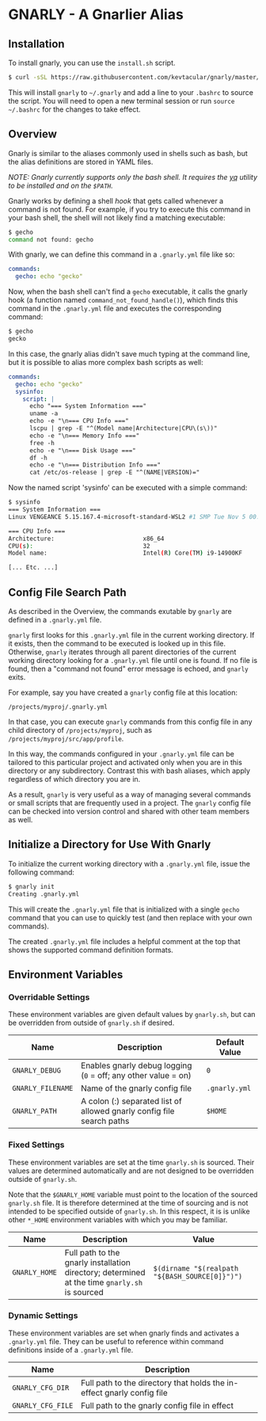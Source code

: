 # GNARLY - A Gnarlier Alias

## Installation

To install gnarly, you can use the `install.sh` script.

```bash
$ curl -sSL https://raw.githubusercontent.com/kevtacular/gnarly/master/scripts/install.sh | bash
```

This will install `gnarly` to `~/.gnarly` and add a line to your `.bashrc` to source the script. You will need to open a new terminal session or run `source ~/.bashrc` for the changes to take effect.

## Overview

Gnarly is similar to the aliases commonly used in shells such as bash, but the
alias definitions are stored in YAML files.

_NOTE: Gnarly currently supports only the bash shell. It requires the
[yq](https://github.com/mikefarah/yq/#install) utility to be installed and on
the `$PATH`._

Gnarly works by defining a shell _hook_ that gets called whenever a command is
not found. For example, if you try to execute this command in your bash shell,
the shell will not likely find a matching executable:

```bash
$ gecho
command not found: gecho
```

With gnarly, we can define this command in a `.gnarly.yml` file like so:

```yaml
commands:
  gecho: echo "gecko"
```

Now, when the bash shell can't find a `gecho` executable, it calls the gnarly
hook (a function named `command_not_found_handle()`), which finds this command
in the `.gnarly.yml` file and executes the corresponding command:

```bash
$ gecho
gecko
```

In this case, the gnarly alias didn't save much typing at the command line, but
it is possible to alias more complex bash scripts as well:

```yaml
commands:
  gecho: echo "gecko"
  sysinfo:
    script: |
      echo "=== System Information ==="
      uname -a
      echo -e "\n=== CPU Info ==="
      lscpu | grep -E "^(Model name|Architecture|CPU\(s\))"
      echo -e "\n=== Memory Info ==="
      free -h
      echo -e "\n=== Disk Usage ==="
      df -h
      echo -e "\n=== Distribution Info ==="
      cat /etc/os-release | grep -E "^(NAME|VERSION)="
```

Now the named script 'sysinfo' can be executed with a simple command:

```bash
$ sysinfo
=== System Information ===
Linux VENGEANCE 5.15.167.4-microsoft-standard-WSL2 #1 SMP Tue Nov 5 00:21:55 UTC 2024 x86_64 x86_64 x86_64 GNU/Linux

=== CPU Info ===
Architecture:                         x86_64
CPU(s):                               32
Model name:                           Intel(R) Core(TM) i9-14900KF

[... Etc. ...]
```

## Config File Search Path

As described in the Overview, the commands exutable by `gnarly` are defined in
a `.gnarly.yml` file.

`gnarly` first looks for this `.gnarly.yml` file in the current working
directory. If it exists, then the command to be executed is looked up in this
file. Otherwise, `gnarly` iterates through all parent directories of the
current working directory looking for a `.gnarly.yml` file until one is found.
If no file is found, then a "command not found" error message is echoed, and
`gnarly` exits.

For example, say you have created a `gnarly` config file at this location:

`/projects/myproj/.gnarly.yml`

In that case, you can execute `gnarly` commands from this config file in any
child directory of `/projects/myproj`, such as `/projects/myproj/src/app/profile`.

In this way, the commands configured in your `.gnarly.yml` file can be
tailored to this particular project and activated only when you are in this
directory or any subdirectory. Contrast this with bash aliases, which apply
regardless of which directory you are in.

As a result, `gnarly` is very useful as a way of managing several commands or
small scripts that are frequently used in a project. The `gnarly` config file
can be checked into version control and shared with other team members as well.

## Initialize a Directory for Use With Gnarly

To initialize the current working directory with a `.gnarly.yml` file,
issue the following command:

```bash
$ gnarly init
Creating .gnarly.yml
```

This will create the `.gnarly.yml` file that is initialized with a single
`gecho` command that you can use to quickly test (and then replace with your
own commands).

The created `.gnarly.yml` file includes a helpful comment at the top that shows
the supported command definition formats.

## Environment Variables

### Overridable Settings

These environment variables are given default values by `gnarly.sh`, but can
be overridden from outside of `gnarly.sh` if desired.

| Name                 | Description                                                                                   | Default Value |
| -------------------- | --------------------------------------------------------------------------------------------- | ------------- |
| `GNARLY_DEBUG`       | Enables gnarly debug logging (`0` = off; any other value = on)                                | `0`           |
| `GNARLY_FILENAME`    | Name of the gnarly config file                                                                | `.gnarly.yml` |
| `GNARLY_PATH`        | A colon (:) separated list of allowed gnarly config file search paths                         | `$HOME`       |

### Fixed Settings

These environment variables are set at the time `gnarly.sh` is sourced. Their values are determined automatically and
are not designed to be overridden outside of `gnarly.sh`.

Note that the `$GNARLY_HOME` variable must point to the location of the sourced `gnarly.sh` file. It is therefore
determined at the time of sourcing and is not intended to be specified outside of `gnarly.sh`. In this respect, it
is is unlike other `*_HOME` environment variables with which you may be familiar.

| Name                 | Description                                                                                   | Value                                          |
| -------------------- | --------------------------------------------------------------------------------------------- | ---------------------------------------------- |
| `GNARLY_HOME`        | Full path to the gnarly installation directory; determined at the time `gnarly.sh` is sourced | `$(dirname "$(realpath "${BASH_SOURCE[0]}")")` |

### Dynamic Settings

These environment variables are set when gnarly finds and activates a `.gnarly.yml` file. They can be useful to
reference within command definitions inside of a `.gnarly.yml` file.

| Name                 | Description                                                                                 |
| -------------------- | ------------------------------------------------------------------------------------------- |
| `GNARLY_CFG_DIR`     | Full path to the directory that holds the in-effect gnarly config file                      |
| `GNARLY_CFG_FILE`    | Full path to the gnarly config file in effect                                               |
